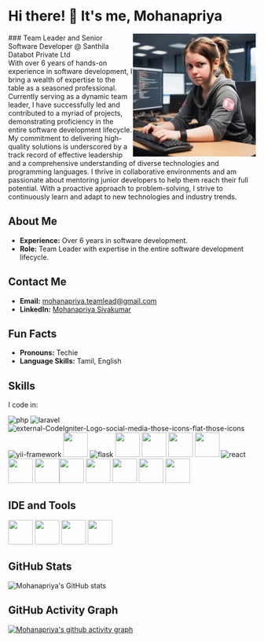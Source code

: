 # Hi there! 👋 It's me, Mohanapriya
<img align="right" width="250" height="250" src="SD.png">
### Team Leader and Senior Software Developer @ Santhila Databot Private Ltd
<br/>
With over 6 years of hands-on experience in software development, I bring a wealth of expertise to the table as a seasoned professional. Currently serving as a dynamic team leader, I have successfully led and contributed to a myriad of projects, demonstrating proficiency in the entire software development lifecycle. My commitment to delivering high-quality solutions is underscored by a track record of effective leadership and a comprehensive understanding of diverse technologies and programming languages.
I thrive in collaborative environments and am passionate about mentoring junior developers to help them reach their full potential. With a proactive approach to problem-solving, I strive to continuously learn and adapt to new technologies and industry trends.

## About Me

- **Experience:** Over 6 years in software development.
- **Role:** Team Leader with expertise in the entire software development lifecycle.
  
## Contact Me

- **Email:** mohanapriya.teamlead@gmail.com
- **LinkedIn:** [Mohanapriya Sivakumar](https://www.linkedin.com/in/Mohanapriya-sk/)

              
## Fun Facts

- **Pronouns:** Techie
- **Language Skills:** Tamil, English

## Skills

I code in:

<img width="50" height="50" src="https://img.icons8.com/color/48/php.png" alt="php"/> <img width="50" height="50" src="https://img.icons8.com/nolan/64/laravel.png" alt="laravel"/> <img width="50" height="50" src="https://img.icons8.com/external-those-icons-flat-those-icons/24/external-CodeIgniter-Logo-social-media-those-icons-flat-those-icons.png" alt="external-CodeIgniter-Logo-social-media-those-icons-flat-those-icons"/> <img width="50" height="50" src="https://img.icons8.com/ios-filled/50/yii-framework.png" alt="yii-framework"/> <img height="50" width="50" src="https://img.icons8.com/color/48/000000/python.png" /> <img width="50" height="50" src="https://img.icons8.com/nolan/64/flask.png" alt="flask"/> <img height="50" width="50" src="https://img.icons8.com/color/48/000000/c-programming.png" /> <img height="50" width="50" src="https://img.icons8.com/color/48/000000/c-plus-plus-logo.png" /> <img height="50" width="50" src="https://img.icons8.com/color/48/000000/html-5.png" /> <img height="50" width="50" src="https://img.icons8.com/color/48/000000/css3.png" /> <img width="50" height="50" src="https://img.icons8.com/plasticine/100/react.png" alt="react"/> <img height="50" width="50" src="https://img.icons8.com/color/48/000000/bootstrap.png" /> <img height="50" width="50" src="https://img.icons8.com/color/48/000000/javascript.png"/><img height="50" width="50" src="https://img.icons8.com/color/48/000000/tensorflow.png"/> <img height="50" width="50" src="https://img.icons8.com/color/48/null/mysql-logo.png"/> <img height="50" width="50" src="https://img.icons8.com/color/48/null/mongodb.png"/> <img height="50" width="50" src="https://img.icons8.com/color/48/null/nodejs.png"/> <img height="50" width="50" src="https://img.icons8.com/color/48/null/graphql.png"/>

## IDE and Tools

<img height="50" width="50" src="https://img.icons8.com/color/48/000000/visual-studio-code-2019.png"/> <img height="50" width="50" src="https://img.icons8.com/color/48/000000/pycharm.png"/> <img height="50" width="50" src="https://img.icons8.com/color/50/000000/git.png"/> <img height="50" width="50" src="https://img.icons8.com/dusk/64/000000/anaconda.png"/>

## GitHub Stats

![Mohanapriya's GitHub stats](https://github-readme-stats.vercel.app/api?username=Mohanapriya-sk&theme=dark&show_icons=true&&hide=issues,contribs)


## GitHub Activity Graph

[![Mohanapriya's github activity graph](https://github-readme-activity-graph.vercel.app/graph?username=Mohanapriya-sk&bg_color=080808&color=fafafa&line=ea99e5&point=f3f2f2&area=true&hide_border=true)](https://github.com/ashutosh00710/github-readme-activity-graph)
